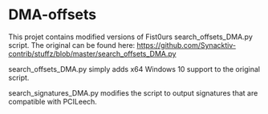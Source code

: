 # DMA-offsets

This projet contains modified versions of Fist0urs search_offsets_DMA.py script. The original can be found here:
https://github.com/Synacktiv-contrib/stuffz/blob/master/search_offsets_DMA.py

search_offsets_DMA.py simply adds x64 Windows 10 support to the original script.

search_signatures_DMA.py modifies the script to output signatures that are compatible with PCILeech.
